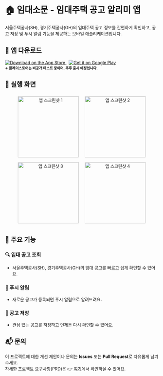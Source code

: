 # 🏠 임대소문 - 임대주택 공고 알리미 앱

서울주택공사(SH), 경기주택공사(GH)의 임대주택 공고 정보를 간편하게 확인하고, 공고 저장 및 푸시 알림 기능을 제공하는 모바일 애플리케이션입니다.

## 📱 앱 다운로드

<p align="left">
  <a href="https://apps.apple.com/kr/app/%EC%9E%84%EB%8C%80%EC%86%8C%EB%AC%B8/id6747034249" target="_blank">
    <img src="https://img.shields.io/badge/App%20Store-000000?style=for-the-badge&logo=apple&logoColor=white" alt="Download on the App Store"/>
  </a>
  &nbsp;
  <a href="https://play.google.com/store/apps/details?id=com.jmj.imdaesomun" target="_blank">
    <img src="https://img.shields.io/badge/Google%20Play-414141?style=for-the-badge&logo=google-play&logoColor=white" alt="Get it on Google Play"/>
  </a>
  <br/>
  <sub><b>※ 플레이스토어는 비공개 테스트 중이며, 추후 출시 예정입니다.</b></sub>
</p>

## 📸 실행 화면

<p align="center">
  <img src="assets/screenshots/screen1.png" alt="앱 스크린샷 1" width="200" style="margin:8px;"/>
  <img src="assets/screenshots/screen2.png" alt="앱 스크린샷 2" width="200" style="margin:8px;"/>
  <img src="assets/screenshots/screen3.png" alt="앱 스크린샷 3" width="200" style="margin:8px;"/>
  <img src="assets/screenshots/screen4.png" alt="앱 스크린샷 4" width="200" style="margin:8px;"/>
</p>

## 🚀 주요 기능

### 🔍 임대 공고 조회

- 서울주택공사(SH), 경기주택공사(GH)의 임대 공고를 빠르고 쉽게 확인할 수 있어요.

### 🔔 푸시 알림

- 새로운 공고가 등록되면 푸시 알림으로 알려드려요.

### 💾 공고 저장

- 관심 있는 공고를 저장하고 언제든 다시 확인할 수 있어요.

## 📬 문의

이 프로젝트에 대한 개선 제안이나 문의는 **Issues** 또는 **Pull Request**로 자유롭게 남겨주세요.  
자세한 프로젝트 요구사항(PRD)은 👉 [여기](https://github.com/gijang-jmj/imdaesomun/blob/main/docment/PRD.md)에서 확인하실 수 있어요.
